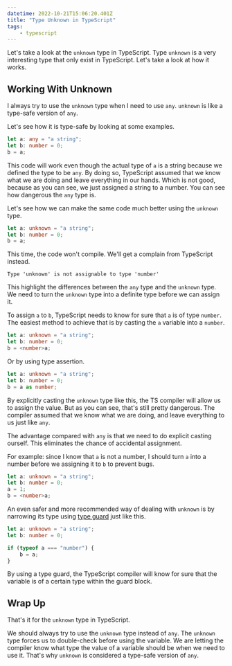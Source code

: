 ```yaml
---
datetime: 2022-10-21T15:06:20.401Z
title: "Type Unknown in TypeScript"
tags: 
	- typescript
---
```


Let's take a look at the `unknown` type in TypeScript. Type `unknown` is a very interesting type that only exist in TypeScript. Let's take a look at how it works.

## Working With Unknown

I always try to use the `unknown` type when I need to use `any`. `unknown` is like a type-safe version of `any`.

Let's see how it is type-safe by looking at some examples.

```ts
let a: any = "a string";
let b: number = 0;
b = a;
```

This code will work even though the actual type of `a` is a string because we defined the type to be `any`. By doing so, TypeScript assumed that we know what we are doing and leave everything in our hands. Which is not good, because as you can see, we just assigned a string to a number. You can see how dangerous the `any` type is.

Let's see how we can make the same code much better using the `unknown` type.

```ts
let a: unknown = "a string";
let b: number = 0;
b = a;
```

This time, the code won't compile. We'll get a complain from TypeScript instead.

```
Type 'unknown' is not assignable to type 'number'
```

This highlight the differences between the `any` type and the `unknown` type. We need to turn the `unknown` type into a definite type before we can assign it.

To assign `a` to `b`, TypeScript needs to know for sure that `a` is of type `number`. The easiest method to achieve that is by casting the `a` variable into a `number`.

```ts {3}
let a: unknown = "a string";
let b: number = 0;
b = <number>a;
```

Or by using type assertion.

```ts {3}
let a: unknown = "a string";
let b: number = 0;
b = a as number;
```

By explicitly casting the `unknown` type like this, the TS compiler will allow us to assign the value. But as you can see, that's still pretty dangerous. The compiler assumed that we know what we are doing, and leave everything to us just like `any`.

The advantage compared with `any` is that we need to do explicit casting ourself. This eliminates the chance of accidental assignment.

For example: since I know that `a` is not a number, I should turn `a` into a number before we assigning it to `b` to prevent bugs.

```ts {3-4}
let a: unknown = "a string";
let b: number = 0;
a = 1;
b = <number>a;
```

An even safer and more recommended way of dealing with `unknown` is by narrowing its type using [type guard](https://vitaneri.com/posts/type-guards-in-typescript/) just like this.

```ts {4-6}
let a: unknown = "a string";
let b: number = 0;

if (typeof a === "number") {
	b = a;
}
```

By using a type guard, the TypeScript compiler will know for sure that the variable is of a certain type within the guard block.

## Wrap Up

That's it for the `unknown` type in TypeScript.

We should always try to use the `unknown` type instead of `any`. The `unknown` type forces us to double-check before using the variable. We are letting the compiler know what type the value of a variable should be when we need to use it. That's why `unknown` is considered a type-safe version of `any`.
